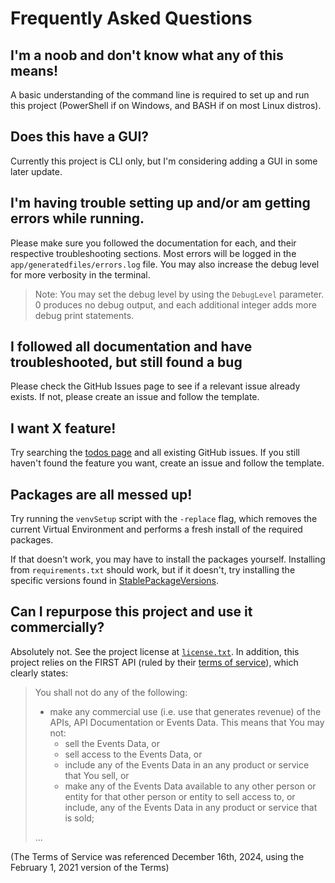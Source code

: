 # Frequently Asked Questions


## I'm a noob and don't know what any of this means!
A basic understanding of the command line is required to set up and run this project (PowerShell if on Windows, and BASH if on most Linux distros).


## Does this have a GUI?
Currently this project is CLI only, but I'm considering adding a GUI in some later update.


## I'm having trouble setting up and/or am getting errors while running.
Please make sure you followed the documentation for each, and their respective troubleshooting sections.
Most errors will be logged in the `app/generatedfiles/errors.log` file. You may also increase the debug level for more verbosity in the terminal.
> Note: You may set the debug level by using the `DebugLevel` parameter. 0 produces no debug output, and each additional integer adds more debug print statements.


## I followed all documentation and have troubleshooted, but still found a bug
Please check the GitHub Issues page to see if a relevant issue already exists. If not, please create an issue and follow the template.


## I want X feature!
Try searching the [todos page](todos.md) and all existing GitHub issues. 
If you still haven't found the feature you want, create an issue and follow the template.


## Packages are all messed up!
Try running the `venvSetup` script with the `-replace` flag, which removes the current Virtual Environment and performs a fresh install of the required packages. 

If that doesn't work, you may have to install the packages yourself. Installing from `requirements.txt` should work, but if it doesn't, try installing the specific versions found in [StablePackageVersions](StablePackageVersions.md).

## Can I repurpose this project and use it commercially?
Absolutely not. See the project license at [`license.txt`](../LICENSE.txt).
In addition, this project relies on the FIRST API (ruled by their [terms of service](https://frc-events.firstinspires.org/services/api/terms)), which clearly states:
> You shall not do any of the following:
> - make any commercial use (i.e. use that generates revenue) of the APIs, API Documentation or Events Data. This means that You may not:
>   - sell the Events Data, or
>   - sell access to the Events Data, or
>   - include any of the Events Data in an any product or service that You sell, or
>   - make any of the Events Data available to any other person or entity for that other person or entity to sell access to, or include, any of the Events Data in any product or service that is sold;
> >
> ...

(The Terms of Service was referenced December 16th, 2024, using the February 1, 2021 version of the Terms)

